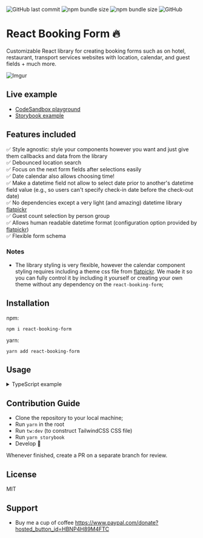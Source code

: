 ![GitHub last commit](https://img.shields.io/github/last-commit/MaxChu23/react-booking-form)
![npm bundle size](https://img.shields.io/bundlephobia/minzip/react-booking-form)
![npm bundle size](https://img.shields.io/bundlephobia/min/react-booking-form)
![GitHub](https://img.shields.io/github/license/MaxChu23/react-booking-form)

# React Booking Form 🔥

Customizable React library for creating booking forms such as on hotel, restaurant, transport services websites with location, calendar, and guest fields + much more.

![Imgur](https://i.imgur.com/JsZdqht.gif)

## Live example
- [CodeSandbox playground](https://codesandbox.io/s/react-booking-form-example-9z489)
- [Storybook example](https://611f9e606d0396003a654e41-zxstavlflj.chromatic.com/?path=/story/example-bookingform--basic)

## Features included
✅ Style agnostic: style your components however you want and just give them callbacks and data from the library\
✅ Debounced location search\
✅ Focus on the next form fields after selections easily\
✅ Date calendar also allows choosing time!\
✅ Make a datetime field not allow to select date prior to another's datetime field value (e.g., so users can't specify check-in date before the check-out date) \
✅ No dependencies except a very light (and amazing) datetime library [flatpickr](https://github.com/flatpickr/flatpickr)\
✅ Guest count selection by person group\
✅ Allows human readable datetime format (configuration option provided by [flatpickr](https://github.com/flatpickr/flatpickr))\
✅ Flexible form schema

### Notes
- The library styling is very flexible, however the calendar component styling requires including a theme css file from [flatpickr](https://github.com/flatpickr/flatpickr). We made it so you can fully control it by including it yourself or creating your own theme without any dependency on the `react-booking-form`;

## Installation
npm:

`npm i react-booking-form` 

yarn:

`yarn add react-booking-form`

## Usage

<details>

<summary>TypeScript example</summary>

Import core library components:
```js
import {
  DateInput,
  FormSchema,
  GuestsSelect,
  LocationSelect,
  useReactBookingForm,
  BookingForm as BookingFormType,
} from "react-booking-form"

// This is needed for calendar styling. Read more on flatpickr website
import "flatpickr/dist/themes/material_green.css"
```

Prepare some helper functions and city data for the location selector:

```js
// This is mocking a call to API that would return location search results
// whenever user types in the location input field.
const searchPlace = async (query) =>
  new Promise((resolve, _reject) => {
    setTimeout(() => resolve(filterAndMapCiies(query)), 600)
  })
// This is what might happen on the backend in real-life application: it would search for the city and return the results in correct format `{value: string, label: string}`.
const filterAndMapCiies = (query) =>
  cities
    .filter((city) => city.toLowerCase().includes(query.toLowerCase()))
    .map((city) => ({ value: city.toLowerCase(), label: city }))

// This is intended to be loaded into the location input field by default
const defaultLocationOptions = [
  { value: "new-york", label: "New York" },
  { value: "barcelona", label: "Barcelona" },
  { value: "los-angeles", label: "Los Angeles" },
]
```

Define your form schema:

```js
const formSchema: FormSchema = {
  location: {
    type: "location",
    focusOnNext: "checkIn",
    options: { defaultLocationOptions, searchPlace },
  },
  checkIn: {
    type: "date",
    focusOnNext: "checkOut",
    options: {
      altInput: true,
      altFormat: "M j, Y",
      dateFormat: "Y-m-d",
      minDate: "today",
      wrap: true,
    },
  },
  checkOut: {
    type: "date",
    focusOnNext: "guests",
    options: {
      minDateFrom: "checkIn",
      altInput: true,
      altFormat: "M j, Y",
      dateFormat: "Y-m-d",
      wrap: true,
    },
  },
  guests: {
    type: "peopleCount",
    defaultValue: [
      {
        name: "adults",
        label: "Adults",
        description: "Ages 13+",
        value: 1,
        min: 0,
        max: 10,
      },
      {
        name: "children",
        label: "Children",
        description: "Ages 4-12",
        value: 0,
        min: 0,
        max: 10,
      },
      {
        name: "infants",
        label: "Infants",
        description: "Under 4 years old",
        value: 0,
        min: 0,
        max: 10,
      },
    ],
  },
}
```

Create your booking form JSX. The form would include some of the components that we imported
previously from  the `react-booking-form` and your own components. Here's the form JSX and below
are the components used (styled by TailwindCSS + twin.macro, but you can use anything for that).

```jsx
export const BookingForm = () => {
  const form = useReactBookingForm({ formSchema })

  return (
    <Container>
      <InputContainer>
        <Label>{"Location"}</Label>
        <LocationSelect
          form={form}
          menuContainer={MenuContainer}
          optionContainer={OptionContainer}
          inputComponent={InputComponent}
          name="location"
          inputProps={{ placeholder: "Where are you going?" }}
        />
      </InputContainer>
      <InputContainer>
        <Label>{"Check in"}</Label>
        <DatePicker placeholder="Add date" form={form} name={"checkIn"} />
      </InputContainer>
      <InputContainer>
        <Label>{"Check out"}</Label>
        <DatePicker placeholder="Add date" form={form} name={"checkOut"} />
      </InputContainer>
      <InputContainer>
        <Label>{"Guests"}</Label>
        <GuestsSelect
          form={form}
          menuContainer={MenuContainer}
          optionComponent={OptionComponent}
          controlComponent={ControlComponent}
          controlProps={{ placeholder: "Add guests" }}
          name={"guests"}
        />
      </InputContainer>
      <InputContainer>
        <MainButton>
          <FaSearch/>
          <ButtonText>{"Search"}</ButtonText>
        </MainButton>
      </InputContainer>
    </Container>
  )
}
```

```jsx
// Form main container that wraps everything.
const Container = tw.div`rounded-full bg-white p-6 shadow-xl flex justify-between flex-col md:flex-row md:space-x-2 md:space-y-0 space-y-2`
// Styled input component for location and datetime picker main input fields.
const InputCore = tw.input`appearance-none border rounded-full w-full outline-none transition pl-4 pr-6 group-hover:border-green-500 focus:border-green-500 cursor-pointer`
// The same as `InputCore`, but as a div. This is for guest selector.
const ControlCore = tw.div`appearance-none border rounded-full w-full outline-none transition pl-4 pr-6 group-hover:border-green-500 focus:border-green-500 cursor-pointer flex items-center`
// Styled Placeholder for guests selector
const Placeholder = tw.div`text-gray-400 select-none`
// Container for the form items that wraps every field of the form
const InputContainer = tw.div`relative w-full md:w-1/3 border-l-0 flex flex-col justify-center items-center md:border-l pl-2 first:border-l-0`
// Label for the fields
const Label = tw.div`text-sm w-full font-bold mb-1 text-gray-500`
// Icon to display inside of the input fields
const IconContainer = tw.a`absolute top-0 right-0 bottom-0 h-full flex items-center pr-2 cursor-pointer text-gray-500`

// Search button
const MainButton = tw.button`appearance-none mt-5 border-0 w-full h-10 rounded-full flex justify-center items-center bg-green-500 text-white font-bold px-3`
const ButtonText = tw.div`ml-2`

// Container for location selector menu that pops up
const MenuContainer = styled.div<any>(({ isOpen }) => [
  tw`w-64 max-h-[240px] border z-10 mt-12 transform transition ease-in-out bg-white rounded-3xl overflow-y-auto overflow-x-hidden`,
  isOpen ? tw`opacity-100` : tw`opacity-0 -translate-y-4 pointer-events-none`,
])

// Styled options for the location selector menu and guest selector menu. They differ a bit, that's why there's 2 of them.
const OptionBase = tw.div`transition ease-in-out relative py-2 px-4`
const OptionContainer = tw(OptionBase)`hover:bg-green-100 cursor-pointer`

// That will be shown as a date selector input on the form
const DatePickerInput = ({ placeholder }) => (
  <div className="relative flex group h-10 w-full">
    <InputCore type="input" data-input placeholder={placeholder} />
    <IconContainer title="toggle" data-toggle>
      <FaCalendarAlt className="w-4 h-4" />
    </IconContainer>
  </div>
)

// This will be shown as a main input in the location selector
const InputComponent = ({ form, name, isLoading, ...props }) => (
  <div className="relative flex group h-10 w-full">
    <InputCore
      className="outline-none focus:outline-none"
      ref={form.refs[name]}
      {...props}
    />
    <IconContainer>
      {isLoading ? (
        <FaSpinner className="w-4 h-4 animate-spin" />
      ) : (
        <FaMapMarkerAlt className="w-4 h-4" />
      )}
    </IconContainer>
  </div>
)

// This is the same as the `InputComponent` for location selector, but has slightly different properties.
const ControlComponent = ({
  form,
  name,
  placeholder,
  ...props
}: {
  form: BookingFormType
  name: string
  placeholder?: string
}) => {
  const count = form.state[name].totalCount
  return (
    <div className="relative flex group h-10 w-full">
      <ControlCore
        className="outline-none focus:outline-none"
        ref={form.refs[name]}
        tabIndex={-1}
        {...props}
      >
        <p>{count ? `${count} guest${count > 1 ? "s" : ""}` : ""} </p>
        <Placeholder>{count ? "" : placeholder}</Placeholder>
      </ControlCore>
      <IconContainer>
        <FaUser className="w-4 h-4" />
      </IconContainer>
    </div>
  )
}

// The "+"/"-" button to select guests.
const GuestButton = tw.button`appearance-none rounded-full p-2 flex items-center justify-center h-full overflow-hidden border border-gray-500 text-gray-500 hover:text-white hover:bg-green-500 hover:border-transparent transition ease-in-out disabled:opacity-50`

// Guest option. How to arrange it is completely up to you.
const OptionComponent = ({
  form,
  name,
  option,
}: {
  form: BookingFormType
  name: string
  option: any
}) => {
  const onPlusClick = () => {
    form.setGuestOptionValue(name, option, option.value + 1)
  }

  const onMinusClick = () => {
    form.setGuestOptionValue(name, option, option.value - 1)
  }

  return (
    <OptionBase className="flex justify-between items-center">
      <div>
        <p className="font-title font-bold text-sm text-gray-700">
          {option.label}
        </p>
        <p className="text-gray-500 text-sm">{option.description}</p>
      </div>
      <div className="flex justify-center items-center gap-x-2">
        <GuestButton
          onClick={onPlusClick}
          disabled={option.value >= (option.max || 100)}
        >
          <FaPlus className="w-3 h-3" />
        </GuestButton>
        <p className="font-title font-bold text-sm text-gray-700">
          {option.value}
        </p>
        <GuestButton onClick={onMinusClick} disabled={option.value === 0}>
          <FaMinus className="w-3 h-3" />
        </GuestButton>
      </div>
    </OptionBase>
  )
}

// Finally, the date picker that should accept the inputComponent as a "launcher" for the calendar menu. Read more about it on `flickr` website.
const DatePicker = (props) => (
  <DateInput className="w-full" inputComponent={DatePickerInput} {...props} />
)
```

</details>



## Contribution Guide
- Clone the repository to your local machine;
- Run `yarn` in the root
- Run `tw:dev` (to construct TailwindCSS CSS file)
- Run `yarn storybook`
- Develop 🚀

Whenever finished, create a PR on a separate branch for review.

## License
MIT

## Support
- Buy me a cup of coffee https://www.paypal.com/donate?hosted_button_id=HBNP4H89M4FTC
